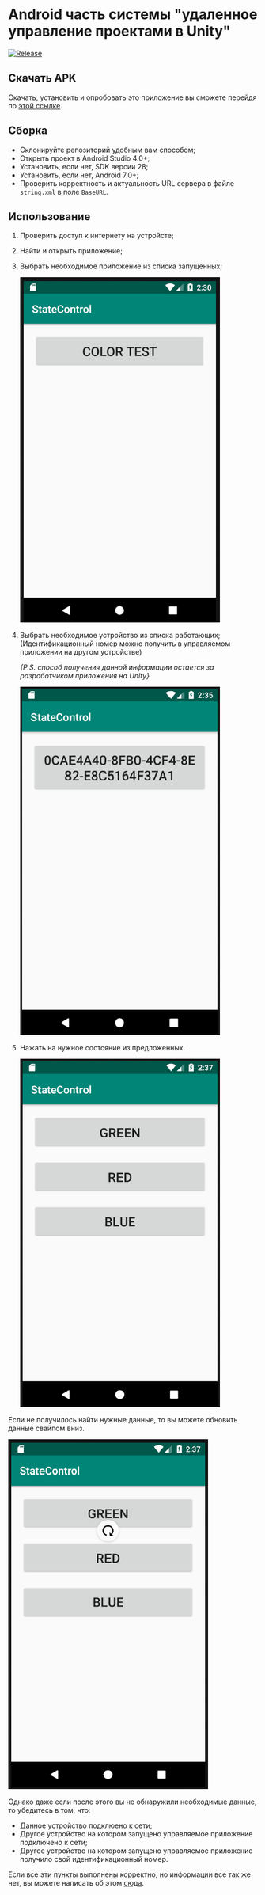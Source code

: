 # Android часть системы "удаленное управление проектами в Unity"

[![Release](https://img.shields.io/badge/Release-v0.1.0-informational.svg?style=flat)](https://github.com/RealityFamily/StateControll_MobileAndroid/releases/tag/0.1.0)

## Скачать APK
 Скачать, установить и опробовать это приложение вы сможете перейдя по [этой ссылке](https://github.com/RealityFamily/StateControll_MobileAndroid/releases/).

## Сборка
 * Склонируйте репозиторий удобным вам способом;
 * Открыть проект в Android Studio 4.0+;
 * Установить, если нет, SDK версии 28;
 * Установить, если нет, Android 7.0+;
 * Проверить корректность и актуальность URL сервера в файле `string.xml` в поле `BaseURL`.

## Использование
 1. Проверить доступ к интернету на устройсте;
 2. Найти и открыть приложение;
 3. Выбрать необходимое приложение из списка запущенных;
    
    ![](Docs/1.png)
 4. Выбрать необходимое устройство из списка работающих; (Идентификационный номер можно получить в управляемом приложении на другом устройстве)
    
    *{P.S. способ получения данной информации остается за разработчиком приложения на Unity}*
    
    ![](Docs/2.png)
 5. Нажать на нужное состояние из предложенных.
    
    ![](Docs/3.png)

 Если не получилось найти нужные данные, то вы можете обновить данные свайпом вниз.
 
 ![](Docs/4.png)

 Однако даже если после этого вы не обнаружили необходимые данные, то убедитесь в том, что:
 * Данное устройство подклюено к сети;
 * Другое устройство на котором запущено управляемое приложение подключено к сети;
 * Другое устройство на котором запущено управляемое приложение получило свой идентификационный номер.
 
 Если все эти пункты выполнены корректно, но информации все так же нет, вы можете написать об этом [сюда](https://github.com/RealityFamily/StateControll_MobileAndroid/issues).